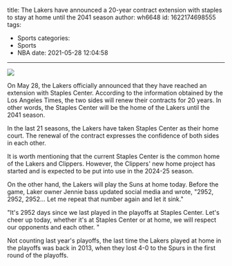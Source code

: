 title: The Lakers have announced a 20-year contract extension with staples to stay at home until the 2041 season
author: wh6648
id: 1622174698555
tags: 
- Sports
categories: 
- Sports
- NBA
date: 2021-05-28 12:04:58
---
![](https://p1.itc.cn/q_70/images01/20210528/dd7778feff9447cbb065aa6a51ee82f9.png)


On May 28, the Lakers officially announced that they have reached an extension with Staples Center. According to the information obtained by the Los Angeles Times, the two sides will renew their contracts for 20 years. In other words, the Staples Center will be the home of the Lakers until the 2041 season.

In the last 21 seasons, the Lakers have taken Staples Center as their home court. The renewal of the contract expresses the confidence of both sides in each other.

It is worth mentioning that the current Staples Center is the common home of the Lakers and Clippers. However, the Clippers' new home project has started and is expected to be put into use in the 2024-25 season.

On the other hand, the Lakers will play the Suns at home today. Before the game, Laker owner Jennie bass updated social media and wrote, "2952, 2952, 2952... Let me repeat that number again and let it sink."

"It's 2952 days since we last played in the playoffs at Staples Center. Let's cheer up today, whether it's at Staples Center or at home, we will respect our opponents and each other. "

Not counting last year's playoffs, the last time the Lakers played at home in the playoffs was back in 2013, when they lost 4-0 to the Spurs in the first round of the playoffs.

